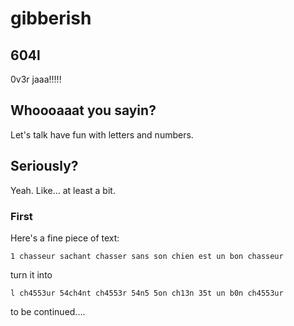 # gibberish

## 604l

0v3r jaaa!!!!!

## Whoooaaat you sayin?

Let's talk have fun with letters and numbers.

## Seriously?

Yeah.
Like... at least a bit.

### First

Here's a fine piece of text:

``1 chasseur sachant chasser sans son chien est un bon chasseur``

turn it into

``l ch4553ur 54ch4nt ch4553r 54n5 5on ch13n 35t un b0n ch4553ur``


to be continued....
